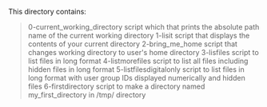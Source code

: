 This directory contains:
> 0-current_working_directory script which that prints the absolute path name of the current working directory
> 1-lisit script that displays the contents of your current directory
> 2-bring_me_home script that changes working directory to user's home directory
> 3-lisfiles script to list files in long format
> 4-listmorefiles script to list all files including hidden files in long format
> 5-listfilesdigitalonly script to list files in long format with user group IDs displayed numerically and hidden files
> 6-firstdirectory script to make a directory named my_first_directory in /tmp/ directory
